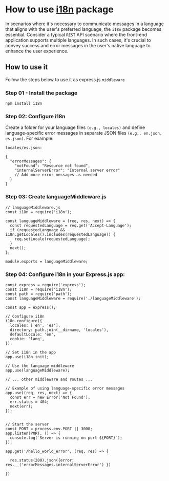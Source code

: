 # How to use [i18n](https://www.npmjs.com/package/i18n) package

In scenarios where it's necessary to communicate messages in a language that aligns with the user's preferred language, the `i18n` package becomes essential. Consider a typical `REST` API scenario where the front-end application supports multiple languages. In such cases, it's crucial to convey success and error messages in the user's native language to enhance the user experience.

## How to use it

Follow the steps below to use it as express.js `middleware`

### Step 01 - Install the package

`npm install i18n`

### Step 02: Configure i18n

Create a folder for your language files `(e.g., locales)` and define language-specific error messages in separate JSON files `(e.g., en.json, es.json)`. For example:

`locales/es.json:`

```
{
  "errorMessages": {
    "notFound": "Resource not found",
    "internalServerError": "Internal server error"
    // Add more error messages as needed
  }
}

```

### Step 03: Create languageMiddleware.js

```
// languageMiddleware.js
const i18n = require('i18n');

const languageMiddleware = (req, res, next) => {
  const requestedLanguage = req.get('Accept-Language');
  if (requestedLanguage && i18n.getLocales().includes(requestedLanguage)) {
    req.setLocale(requestedLanguage);
  }
  next();
};

module.exports = languageMiddleware;

```


### Step 04: Configure i18n in your Express.js app:

```
const express = require('express');
const i18n = require('i18n');
const path = require('path');
const languageMiddleware = require('./languageMiddleware');

const app = express();

// Configure i18n
i18n.configure({
  locales: ['en', 'es'],
  directory: path.join(__dirname, 'locales'),
  defaultLocale: 'en',
  cookie: 'lang',
});

// Set i18n in the app
app.use(i18n.init);

// Use the language middleware
app.use(languageMiddleware);

// ... other middleware and routes ...

// Example of using language-specific error messages
app.use((req, res, next) => {
  const err = new Error('Not Found');
  err.status = 404;
  next(err);
});


// Start the server
const PORT = process.env.PORT || 3000;
app.listen(PORT, () => {
  console.log(`Server is running on port ${PORT}`);
});

app.get('/hello_world_error', (req, res) => {

  res.status(200).json({error: res.__('errorMessages.internalServerError') })

})

```


